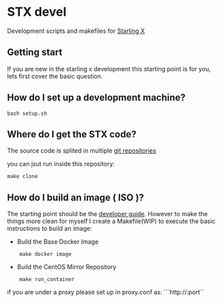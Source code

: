 # STX devel

Development scripts and makefiles for [Starling X](https://www.starlingx.io/)


## Getting start

If you are new in the starling x development this starting point is for you,
lets first cover the basic question.

## How do I set up a development machine?

```
bash setup.sh
```

## Where do I get the STX code?

The source code is splited in multiple [git repositories](https://git.starlingx.io/cgit)

you can jsut run inside this repository:

```
make clone
```

## How do I build an image ( ISO )?

The starting point should be the [developer
guide](https://docs.starlingx.io/developer_guide/index.html). However to make
the things more clean for myself I create a Makefile(WIP) to execute the basic
instructions to build an image:

* Build the Base Docker Image

```
    make docker image
```

* Build the CentOS Mirror Repository

```
    make run_container
```

if you are under a proxy please set up in proxy.conf as:
```http://<addrs>:port``


